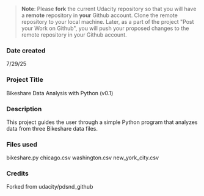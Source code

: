 >**Note**: Please **fork** the current Udacity repository so that you will have a **remote** repository in **your** Github account. Clone the remote repository to your local machine. Later, as a part of the project "Post your Work on Github", you will push your proposed changes to the remote repository in your Github account.

### Date created
7/29/25

### Project Title
Bikeshare Data Analysis with Python (v0.1)

### Description
This project guides the user through a simple Python program that analyzes 
data from three Bikeshare data files. 

### Files used
bikeshare.py
chicago.csv
washington.csv
new_york_city.csv

### Credits
Forked from udacity/pdsnd_github

